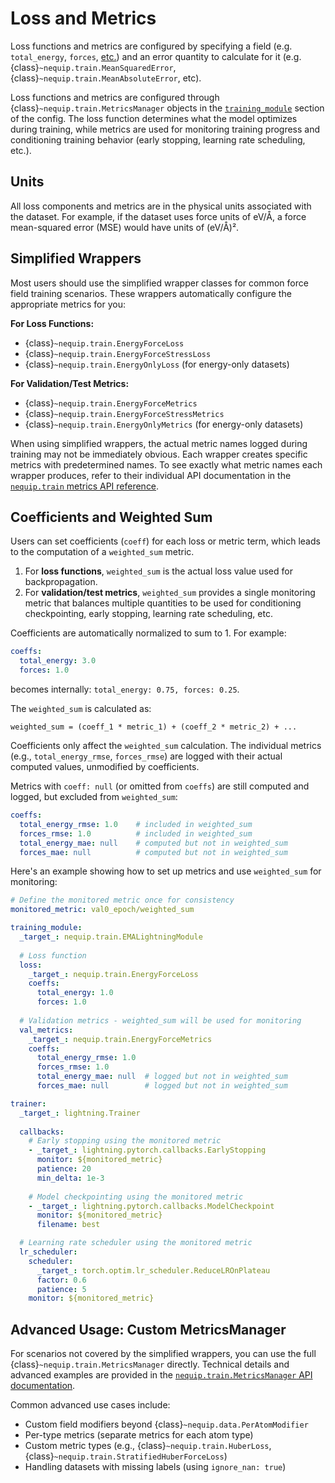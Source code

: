 # Loss and Metrics

Loss functions and metrics are configured by specifying a field (e.g. `total_energy`, `forces`, [etc.](../../api/data_fields.rst)) and an error quantity to calculate for it (e.g. {class}`~nequip.train.MeanSquaredError`, {class}`~nequip.train.MeanAbsoluteError`, etc).

Loss functions and metrics are configured through {class}`~nequip.train.MetricsManager` objects in the [`training_module`](config.md#training_module) section of the config.
The loss function determines what the model optimizes during training, while metrics are used for monitoring training progress and conditioning training behavior (early stopping, learning rate scheduling, etc.).

## Units
All loss components and metrics are in the physical units associated with the dataset.
For example, if the dataset uses force units of eV/Å, a force mean-squared error (MSE) would have units of (eV/Å)².

## Simplified Wrappers

Most users should use the simplified wrapper classes for common force field training scenarios. These wrappers automatically configure the appropriate metrics for you:

**For Loss Functions:**
- {class}`~nequip.train.EnergyForceLoss`
- {class}`~nequip.train.EnergyForceStressLoss`
- {class}`~nequip.train.EnergyOnlyLoss` (for energy-only datasets)

**For Validation/Test Metrics:**
- {class}`~nequip.train.EnergyForceMetrics`
- {class}`~nequip.train.EnergyForceStressMetrics`
- {class}`~nequip.train.EnergyOnlyMetrics` (for energy-only datasets)

When using simplified wrappers, the actual metric names logged during training may not be immediately obvious. Each wrapper creates specific metrics with predetermined names. To see exactly what metric names each wrapper produces, refer to their individual API documentation in the [`nequip.train` metrics API reference](../../api/metrics.rst).

## Coefficients and Weighted Sum

Users can set coefficients (`coeff`) for each loss or metric term, which leads to the computation of a `weighted_sum` metric.

1. For **loss functions**, `weighted_sum` is the actual loss value used for backpropagation.
2. For **validation/test metrics**, `weighted_sum` provides a single monitoring metric that balances multiple quantities to be used for conditioning checkpointing, early stopping, learning rate scheduling, etc.

Coefficients are automatically normalized to sum to 1. For example:
```yaml
coeffs:
  total_energy: 3.0
  forces: 1.0
```
becomes internally: `total_energy: 0.75, forces: 0.25`.

The `weighted_sum` is calculated as:
```
weighted_sum = (coeff_1 * metric_1) + (coeff_2 * metric_2) + ...
```
Coefficients only affect the `weighted_sum` calculation. The individual metrics (e.g., `total_energy_rmse`, `forces_rmse`) are logged with their actual computed values, unmodified by coefficients.

Metrics with `coeff: null` (or omitted from `coeffs`) are still computed and logged, but excluded from `weighted_sum`:

```yaml
coeffs:
  total_energy_rmse: 1.0    # included in weighted_sum
  forces_rmse: 1.0          # included in weighted_sum
  total_energy_mae: null    # computed but not in weighted_sum
  forces_mae: null          # computed but not in weighted_sum
```

Here's an example showing how to set up metrics and use `weighted_sum` for monitoring:

```yaml
# Define the monitored metric once for consistency
monitored_metric: val0_epoch/weighted_sum

training_module:
  _target_: nequip.train.EMALightningModule
  
  # Loss function
  loss:
    _target_: nequip.train.EnergyForceLoss
    coeffs:
      total_energy: 1.0
      forces: 1.0
  
  # Validation metrics - weighted_sum will be used for monitoring
  val_metrics:
    _target_: nequip.train.EnergyForceMetrics
    coeffs:
      total_energy_rmse: 1.0
      forces_rmse: 1.0
      total_energy_mae: null  # logged but not in weighted_sum
      forces_mae: null        # logged but not in weighted_sum

trainer:
  _target_: lightning.Trainer
  
  callbacks:
    # Early stopping using the monitored metric
    - _target_: lightning.pytorch.callbacks.EarlyStopping
      monitor: ${monitored_metric}
      patience: 20
      min_delta: 1e-3
    
    # Model checkpointing using the monitored metric  
    - _target_: lightning.pytorch.callbacks.ModelCheckpoint
      monitor: ${monitored_metric}
      filename: best

  # Learning rate scheduler using the monitored metric
  lr_scheduler:
    scheduler:
      _target_: torch.optim.lr_scheduler.ReduceLROnPlateau
      factor: 0.6
      patience: 5
    monitor: ${monitored_metric}
```

## Advanced Usage: Custom MetricsManager

For scenarios not covered by the simplified wrappers, you can use the full {class}`~nequip.train.MetricsManager` directly. Technical details and advanced examples are provided in the [`nequip.train.MetricsManager` API documentation](../../api/metrics.rst).

Common advanced use cases include:
- Custom field modifiers beyond {class}`~nequip.data.PerAtomModifier`
- Per-type metrics (separate metrics for each atom type)
- Custom metric types (e.g., {class}`~nequip.train.HuberLoss`, {class}`~nequip.train.StratifiedHuberForceLoss`)
- Handling datasets with missing labels (using `ignore_nan: true`)

